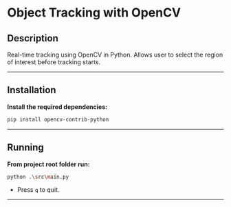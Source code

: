 # Object Tracking with OpenCV

## Description

Real-time tracking using OpenCV in Python. Allows user to select the region of interest before tracking starts. 

---

## Installation

**Install the required dependencies:**
```bash
pip install opencv-contrib-python
```

---

## Running

**From project root folder run:**
```bash
python .\src\main.py
```

- Press `q` to quit. 

---



